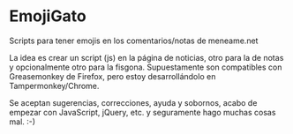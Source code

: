 # EmojiGato
Scripts para tener emojis en los comentarios/notas de meneame.net

La idea es crear un script (js) en la página de noticias, otro para la de notas y opcionalmente otro para la fisgona.
Supuestamente son compatibles con Greasemonkey de Firefox, pero estoy desarrollándolo en Tampermonkey/Chrome.

Se aceptan sugerencias, correcciones, ayuda y sobornos, acabo de empezar con JavaScript, jQuery, etc. y seguramente hago muchas cosas mal. :-)
